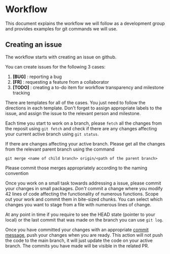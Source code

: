 # Workflow

This document explains the workflow we will follow as a development group and provides examples for git commands we will use.

## Creating an issue

The workflow starts with creating an issue on github.

You can create issues for the following 3 cases:

1. **[BUG]** : reporting a bug
2. **[FR]** : requesting a feature from a collaborator
3. **[TODO]** : creating a to-do item for workflow transparency and milestone tracking 

There are templates for all of the cases. You just need to follow the directions in each template. Don't forget to assign appropriate labels to the issue, and assign the issue to the relevant person and milestone. 

Each time you start to work on a branch, please `fetch` all the changes from the reposit using `git fetch` and check if there are any changes affecting your current active branch using `git status`.

If there are changes affecting your active branch. Please get all the changes from the relevant parent branch using the command

```git merge <name of child branch> origin/<path of the parent branch>```

Please commit those merges appropriately according to the naming convention

Once you work on a small task towards addressing a issue, please commit your changes in small packages. *Don't* commit a change where you modify 42 lines of code affecting the functionality of numerous functions. Scope out your work and commit them in bite-sized chunks. You can select which changes you want to stage from a file with numerous lines of change.

At any point in time if you require to see the HEAD state (pointer to your local) or the last commit that was made on the branch you can use ```git log```.

Once you have committed your changes with an appropriate [commit message](https://github.com/PinguDevTeam/ICF-MI-framework/blob/91ffb3dd783ecc1843eb7a1314276d4ef1636d69/formats/commits.md), push your changes when you are ready. This action will not push the code to the main branch, it will just update the code on your active branch. The commits you have made will be visible in the related PR.
